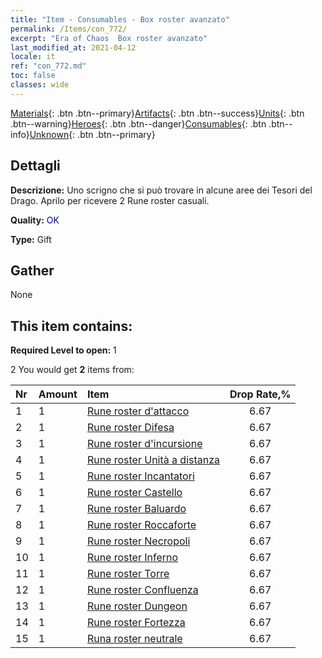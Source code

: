 ```yaml
---
title: "Item - Consumables - Box roster avanzato"
permalink: /Items/con_772/
excerpt: "Era of Chaos  Box roster avanzato"
last_modified_at: 2021-04-12
locale: it
ref: "con_772.md"
toc: false
classes: wide
---
```

 [Materials](/it/Items/){: .btn .btn--primary}[Artifacts](/it/Items/Artifacts/){: .btn .btn--success}[Units](/it/Items/Units/){: .btn .btn--warning}[Heroes](/it/Items/Heroes/){: .btn .btn--danger}[Consumables](/it/Items/Consumables/){: .btn .btn--info}[Unknown](/it/Items/Unknown/){: .btn .btn--primary}

## Dettagli
 **Descrizione:** Uno scrigno che si può trovare in alcune aree dei Tesori del Drago. Aprilo per ricevere 2 Rune roster casuali.

 **Quality:** <span style="color: #0000CD">OK</span>

 **Type:** Gift

## Gather

  None

## This item contains:

 **Required Level to open:** 1

 2 You would get **2** items  from:

  | Nr | Amount |     Item    | Drop Rate,% |
  |:---|:-------|:------------|:---------:|
  | 1 | 1 | [Rune roster d'attacco](/it/Items/con_734/) | 6.67 | 
  | 2 | 1 | [Rune roster Difesa](/it/Items/con_739/) | 6.67 | 
  | 3 | 1 | [Rune roster d'incursione](/it/Items/con_741/) | 6.67 | 
  | 4 | 1 | [Rune roster Unità a distanza](/it/Items/con_742/) | 6.67 | 
  | 5 | 1 | [Rune roster Incantatori](/it/Items/con_746/) | 6.67 | 
  | 6 | 1 | [Rune roster Castello](/it/Items/con_752/) | 6.67 | 
  | 7 | 1 | [Rune roster Baluardo](/it/Items/con_753/) | 6.67 | 
  | 8 | 1 | [Rune roster Roccaforte](/it/Items/con_754/) | 6.67 | 
  | 9 | 1 | [Rune roster Necropoli](/it/Items/con_755/) | 6.67 | 
  | 10 | 1 | [Rune roster Inferno](/it/Items/con_777/) | 6.67 | 
  | 11 | 1 | [Rune roster Torre](/it/Items/con_785/) | 6.67 | 
  | 12 | 1 | [Rune roster Confluenza](/it/Items/con_791/) | 6.67 | 
  | 13 | 1 | [Rune roster Dungeon](/it/Items/con_792/) | 6.67 | 
  | 14 | 1 | [Rune roster Fortezza](/it/Items/con_818/) | 6.67 | 
  | 15 | 1 | [Runa roster neutrale](/it/Items/con_869/) | 6.67 | 
